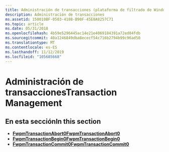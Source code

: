 ```yaml
---
title: Administración de transacciones (plataforma de filtrado de Windows)
description: Administración de transacciones
ms.assetid: 150010BF-0503-4188-B90F-45E8A8257C71
ms.topic: article
ms.date: 05/31/2018
ms.openlocfilehash: 4b59e5296445ac14e21e4069184391a72ed84fdb
ms.sourcegitcommit: 40a1246849dba8ececf54c716b2794b99c96ad50
ms.translationtype: MT
ms.contentlocale: es-ES
ms.lasthandoff: 11/12/2019
ms.locfileid: "105685668"
---
```

# <a name="transaction-management"></a><span data-ttu-id="ddceb-103">Administración de transacciones</span><span class="sxs-lookup"><span data-stu-id="ddceb-103">Transaction Management</span></span>

## <a name="in-this-section"></a><span data-ttu-id="ddceb-104">En esta sección</span><span class="sxs-lookup"><span data-stu-id="ddceb-104">In this section</span></span>

-   [<span data-ttu-id="ddceb-105">**FwpmTransactionAbort0**</span><span class="sxs-lookup"><span data-stu-id="ddceb-105">**FwpmTransactionAbort0**</span></span>](/windows/desktop/api/Fwpmu/nf-fwpmu-fwpmtransactionabort0)
-   [<span data-ttu-id="ddceb-106">**FwpmTransactionBegin0**</span><span class="sxs-lookup"><span data-stu-id="ddceb-106">**FwpmTransactionBegin0**</span></span>](/windows/desktop/api/Fwpmu/nf-fwpmu-fwpmtransactionbegin0)
-   [<span data-ttu-id="ddceb-107">**FwpmTransactionCommit0**</span><span class="sxs-lookup"><span data-stu-id="ddceb-107">**FwpmTransactionCommit0**</span></span>](/windows/desktop/api/Fwpmu/nf-fwpmu-fwpmtransactioncommit0)

 

 




